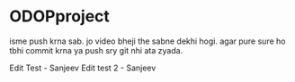 # ODOPproject
isme push krna sab.
jo video bheji the sabne dekhi hogi. 
agar pure sure ho tbhi commit krna ya push sry git nhi ata zyada.

Edit Test - Sanjeev
Edit test 2 - Sanjeev
